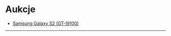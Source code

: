 # Aukcje #

  - [Samsung Galaxy S2 (GT-I9100)](http://hopbit.github.io/my-allegro/samsung-galaxy-s2-gt-i9100/)


---
